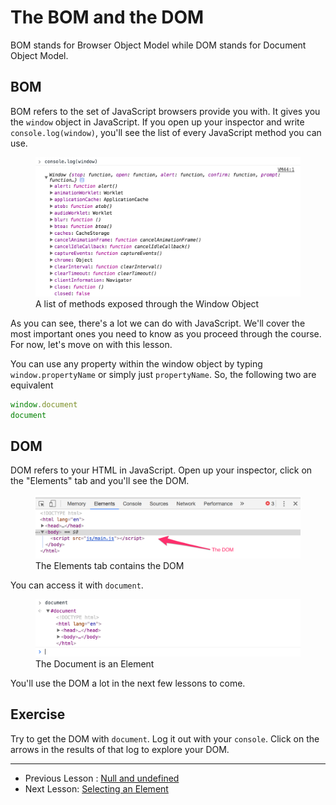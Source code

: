 # The BOM and the DOM

BOM stands for Browser Object Model while DOM stands for Document Object Model.

## BOM

BOM refers to the set of JavaScript browsers provide you with. It gives you the `window` object in JavaScript. If you open up your inspector and write `console.log(window)`, you'll see the list of every JavaScript method you can use.

<figure>
  <img src="../../images/dom-basics/dom-and-bom/window.png" alt="A list of methods exposed through the Window Object">
  <figcaption>A list of methods exposed through the Window Object</figcaption>
</figure>

As you can see, there's a lot we can do with JavaScript. We'll cover the most important ones you need to know as you proceed through the course. For now, let's move on with this lesson.

You can use any property within the window object by typing `window.propertyName` or simply just `propertyName`. So, the following two are equivalent

```js
window.document
document
```

## DOM

DOM refers to your HTML in JavaScript. Open up your inspector, click on the "Elements" tab and you'll see the DOM.

<figure>
  <img src="../../images/dom-basics/dom-and-bom/dom.png" alt="The Elements tab contains the DOM">
  <figcaption>The Elements tab contains the DOM</figcaption>
</figure>

You can access it with `document`.

<figure>
  <img src="../../images/dom-basics/dom-and-bom/document.png" alt="The Document is an Element">
  <figcaption>The Document is an Element</figcaption>
</figure>

You'll use the DOM a lot in the next few lessons to come.

## Exercise

Try to get the DOM with `document`. Log it out with your `console`. Click on the arrows in the results of that log to explore your DOM.

---

- Previous Lesson : [Null and undefined](13.null-and-undefined.md)
- Next Lesson: [Selecting an Element](15.selecting-an-element.md)